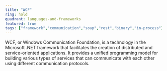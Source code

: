 ```yaml
---
title: "WCF"
ring: hold
quadrant: languages-and-frameworks 
featured: true
tags: ["framework","communication","soap","rest","binary","in-process"]
--- 
```

WCF, or Windows Communication Foundation, is a technology in the Microsoft .NET framework that facilitates the creation of distributed and service-oriented applications. It provides a unified programming model for building various types of services that can communicate with each other using different communication protocols.
